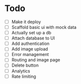 # Todo

- [ ] Make it deploy
- [ ] Scaffold basic ui with mock data
- [ ] Actually set up a db
- [ ] Attach database to UI
- [ ] Add authentication
- [ ] Add image upload
- [ ] Error management
- [ ] Routing and image page
- [ ] Delete button
- [ ] Analytics
- [ ] Rate limiting
